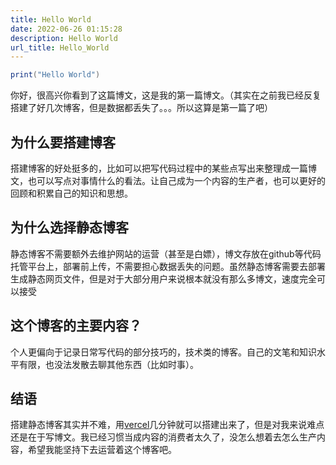```yaml
---
title: Hello World
date: 2022-06-26 01:15:28
description: Hello World
url_title: Hello_World
---
```


```lua
print("Hello World")
```

你好，很高兴你看到了这篇博文，这是我的第一篇博文。（其实在之前我已经反复搭建了好几次博客，但是数据都丢失了。。。所以这算是第一篇了吧）

## 为什么要搭建博客

搭建博客的好处挺多的，比如可以把写代码过程中的某些点写出来整理成一篇博文，也可以写点对事情什么的看法。让自己成为一个内容的生产者，也可以更好的回顾和积累自己的知识和思想。

## 为什么选择静态博客

静态博客不需要额外去维护网站的运营（甚至是白嫖），博文存放在github等代码托管平台上，部署前上传，不需要担心数据丢失的问题。虽然静态博客需要去部署生成静态网页文件，但是对于大部分用户来说根本就没有那么多博文，速度完全可以接受

## 这个博客的主要内容？

个人更偏向于记录日常写代码的部分技巧的，技术类的博客。自己的文笔和知识水平有限，也没法发散去聊其他东西（比如时事）。

## 结语

搭建静态博客其实并不难，用[vercel](https://vercel.com)几分钟就可以搭建出来了，但是对我来说难点还是在于写博文。我已经习惯当成内容的消费者太久了，没怎么想着去怎么生产内容，希望我能坚持下去运营着这个博客吧。